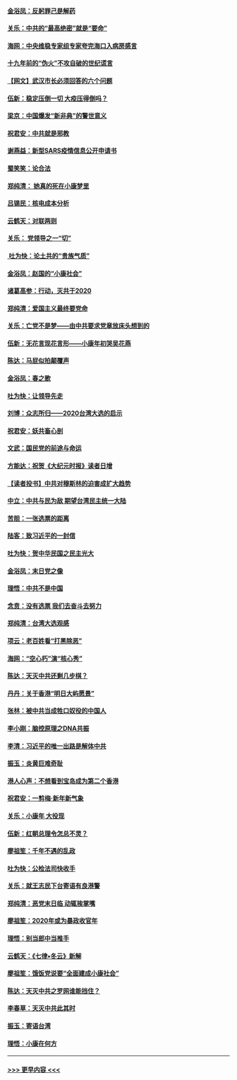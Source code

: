 #### [金浴凤：反躬罪己是解药](../pages/nsc993/n11820280.md?t=01260311) 
#### [关乐：中共的“最高绝密”就是“要命”](../pages/nsc993/n11816946.md?t=01260311) 
#### [海网：中央维稳专家组专家夸完海口入病房感言](../pages/nsc993/n11815138.md?t=01260311) 
#### [十九年前的“伪火”不攻自破的世纪谎言](../pages/nsc993/n11813238.md?t=01260311) 
#### [【网文】武汉市长必须回答的六个问题](../pages/nsc993/n11813848.md?t=01260311) 
#### [伍新：稳定压倒一切 大疫压得倒吗？](../pages/nsc993/n11812634.md?t=01260311) 
#### [梁京：中国爆发“新非典”的警世意义](../pages/nsc993/n11812554.md?t=01260311) 
#### [祝君安：中共就是邪教](../pages/nsc993/n11812431.md?t=01260311) 
#### [谢燕益：新型SARS疫情信息公开申请书](../pages/nsc993/n11808840.md?t=01260311) 
#### [蜀笑笑：论合法](../pages/nsc993/n11808064.md?t=01260311) 
#### [郑纯清： 她真的死在小康梦里](../pages/nsc993/n11806623.md?t=01260311) 
#### [吕锡民：核电成本分析](../pages/nsc993/n11806284.md?t=01260311) 
#### [云鹤天：对联两则](../pages/nsc993/n11805957.md?t=01260311) 
#### [关乐： 党领导之一“切”](../pages/nsc993/n11804505.md?t=01260311) 
#### [ 吐为快：论土共的“贵族气质”](../pages/nsc993/n11804490.md?t=01260311) 
#### [金浴凤：赵国的“小康社会”](../pages/nsc993/n11804452.md?t=01260311) 
#### [诸葛高参：行动，灭共于2020](../pages/nsc993/n11804120.md?t=01260311) 
#### [郑纯清：爱国主义最终要党命](../pages/nsc993/n11802197.md?t=01260311) 
#### [关乐：亡党不是梦——由中共要求党章放床头想到的](../pages/nsc993/n11802156.md?t=01260311) 
#### [伍新：无花言现花言形——小康年初哭吴花燕](../pages/nsc993/n11800044.md?t=01260311) 
#### [陈达：马屁似拍颠覆声](../pages/nsc993/n11800010.md?t=01260311) 
#### [金浴凤：春之歌](../pages/nsc993/n11797687.md?t=01260311) 
#### [吐为快：让领导先走](../pages/nsc993/n11797512.md?t=01260311) 
#### [刘博：众志所归——2020台湾大选的启示](../pages/nsc993/n11796878.md?t=01260311) 
#### [祝君安：妖共畜心剖](../pages/nsc993/n11794273.md?t=01260311) 
#### [文武：国民党的前途与命运](../pages/nsc993/n11794198.md?t=01260311) 
#### [方能达：祝贺《大纪元时报》读者日增](../pages/nsc993/n11793807.md?t=01260311) 
#### [【读者投书】中共对穆斯林的迫害成扩大趋势](../pages/nsc993/n11791371.md?t=01260311) 
#### [中立：中共与民为敌 期望台湾民主统一大陆](../pages/nsc993/n11790392.md?t=01260311) 
#### [苦胆：一张选票的距离](../pages/nsc993/n11788914.md?t=01260311) 
#### [陆客：致习近平的一封信](../pages/nsc993/n11788867.md?t=01260311) 
#### [吐为快：贺中华民国之民主光大](../pages/nsc993/n11788618.md?t=01260311) 
#### [金浴凤：末日党之像](../pages/nsc993/n11787475.md?t=01260311) 
#### [理悟：中共不是中国](../pages/nsc993/n11787463.md?t=01260311) 
#### [念贲：没有选票  我们去奋斗去努力](../pages/nsc993/n11787398.md?t=01260311) 
#### [郑纯清：台湾大选观感](../pages/nsc993/n11786210.md?t=01260311) 
#### [项云：老百姓看“打黑除恶”](../pages/nsc993/n11785398.md?t=01260311) 
#### [海网：“空心朽”演“核心秀”](../pages/nsc993/n11783874.md?t=01260311) 
#### [陈达：天灭中共还剩几步棋？](../pages/nsc993/n11783719.md?t=01260311) 
#### [丹丹：关于香港“明日大屿愿景”](../pages/nsc993/n11783273.md?t=01260311) 
#### [张林：被中共当成牲口奴役的中国人](../pages/nsc993/n11782397.md?t=01260311) 
#### [李小刚：脑控原理之DNA共振](../pages/nsc993/n11780962.md?t=01260311) 
#### [李清：习近平的唯一出路是解体中共](../pages/nsc993/n11780866.md?t=01260311) 
#### [振玉：炎黄巨难奇耻](../pages/nsc993/n11779632.md?t=01260311) 
#### [港人心声：不想看到宝岛成为第二个香港](../pages/nsc993/n11778817.md?t=01260311) 
#### [祝君安：一剪梅‧新年新气象](../pages/nsc993/n11776340.md?t=01260311) 
#### [关乐：小康年 大役现](../pages/nsc993/n11774213.md?t=01260311) 
#### [伍新：红朝总理令怎总不灵？](../pages/nsc993/n11770813.md?t=01260311) 
#### [廖祖笙：千年不遇的乱政](../pages/nsc993/n11770373.md?t=01260311) 
#### [吐为快：公检法司快收手](../pages/nsc993/n11770359.md?t=01260311) 
#### [关乐：就王志民下台寄语有良港警](../pages/nsc993/n11769903.md?t=01260311) 
#### [郑纯清：恶党末日临 动辄挨掌嘴](../pages/nsc993/n11769356.md?t=01260311) 
#### [廖祖笙：2020年或为暴政收官年](../pages/nsc993/n11768216.md?t=01260311) 
#### [理悟：别当郎中当推手](../pages/nsc993/n11768243.md?t=01260311) 
#### [云鹤天：《七律▪冬云》新解](../pages/nsc993/n11768204.md?t=01260311) 
#### [廖祖笙：饿饭党说要“全面建成小康社会”](../pages/nsc993/n11767482.md?t=01260311) 
#### [陈达：天灭中共之罗网谁能挡住？](../pages/nsc993/n11767465.md?t=01260311) 
#### [李春草：天灭中共此其时](../pages/nsc993/n11767452.md?t=01260311) 
#### [振玉：寄语台湾](../pages/nsc993/n11767432.md?t=01260311) 
#### [理悟：小康在何方](../pages/nsc993/n11767394.md?t=01260311) 

----
#### [ >>> 更早内容 <<< ](../indexes/nsc993-earlier.md)
